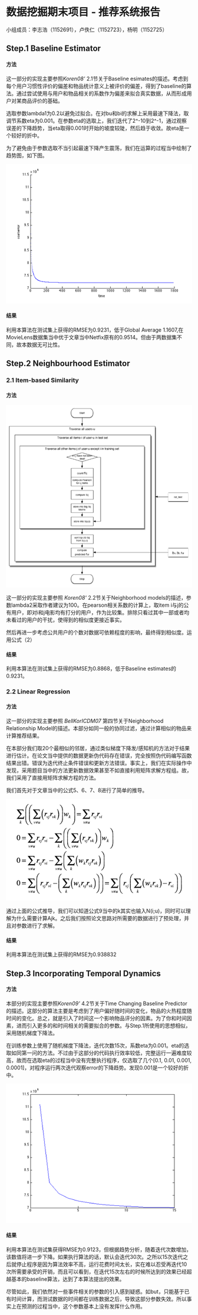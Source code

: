 数据挖掘期末项目 - 推荐系统报告
=====================
小组成员：李志浩（1152691），卢佚仁（1152723），杨明（1152725）

## Step.1 Baseline Estimator
#### 方法
这一部分的实现主要参照*Koren08'* 2.1节关于Baseline esimates的描述。考虑到每个用户习惯性评价的偏差和物品统计意义上被评价的偏差，得到了baseline的算法。通过尝试使用与用户和物品相关的系数作为偏差来拟合真实数据，从而形成用户对某商品评价的基础。

选取参数lambda1为0.2以避免过拟合。在对bu和bi的求解上采用最速下降法，取调节系数eta为0.001。在参数eta的选取上，我们迭代了2^-10到2^-1，通过观察误差的下降趋势，当eta取得0.001时开始的坡度较陡，然后趋于收敛。故eta是一个较好的折中。

为了避免由于参数选取不当引起最速下降产生震荡，我们在运算的过程当中绘制了趋势图，如下图。

![](baseline_estimator.png)

#### 结果
利用本算法在测试集上获得的RMSE为0.9231，低于Global Average 1.1607,在MovieLens数据集当中优于文章当中Netfix原有的0.9514。但由于两数据集不同，故本数据无可比性。

## Step.2 Neighbourhood Estimator
### 2.1 Item-based Similarity
#### 方法
<img src='./Step2(1) Item_based Neighbourhood Estimator/Step 2 Scheme 1 Flow Chart.png'/>


这一部分的实现主要参照 *Koren08'* 2.2节关于Neighborhood models的描述，参数lambda2采取作者建议为100。在pearson相关系数的计算上，取item i与j的公有用户，即对i和j电影均有打分的用户，作为比较集。排除只看过其中一部或者均未看过的用户的干扰，使得到的相似度更接近事实。

然后再进一步考虑公共用户的个数对数据可依赖程度的影响，最终得到相似度。运用公式（2）

#### 结果
利用本算法在测试集上获得的RMSE为0.8868，低于Baseline estimates的0.9231。

### 2.2 Linear Regression
#### 方法

这一部分的实现主要参照 *BellKorICDM07* 第四节关于Neighborhood Relationship Model的描述。本部分如同一般的协同过滤，通过计算相似的物品来计算推荐结果。

在本部分我们取20个最相似的邻居，通过类似梯度下降发/感知机的方法对于结果进行估计。在论文当中提供的数据更新伪代码存在错误，完全按照伪代码编写函数结果出错。错误为迭代终止条件错误和更新方法错误。事实上，我们在实际操作中发现，采用题目当中的方法更新数据效果甚至不如直接利用矩阵求解方程组。故，我们采用了直接用矩阵求解方程的方法。

我们首先对于文章当中的公式5、6、7、8进行了简单的推导。

<img src="./Step2(2) Linear Regression Based Estimator/equ.png" />

通过上面的公式推导，我们可以知道公式9当中的k其实也输入N(i;u)，同时可以理解为什么需要计算Ajk。之后我们按照论文思路对所需要的数据进行了预处理，并且对参数进行了求解。

#### 结果
利用本算法在测试集上获得的RMSE为0.938832

## Step.3 Incorporating Temporal Dynamics
#### 方法
本部分的实现主要参照*Koren09'* 4.2节关于Time Changing Baseline Predictor的描述。这部分的算法主要是考虑到了用户偏好随时间的变化，物品的火热程度随时间的变化。总之，就是引入了时间这一个影响物品评分的因素。为了你和时间因素，进而引入更多的和时间相关的需要拟合的参数。与Step.1所使用的思想相似，采用随机梯度下降法。

在训练参数上使用了随机梯度下降法，迭代次数15次，系数eta为0.001。eta的选取如同第一问的方法。不过由于这部分的代码执行效率较低，完整运行一遍难度较高，故而在选取eta的过程当中没有完整执行程序，仅选取了几个[0.1, 0.01, 0.001, 0.0001]，对程序运行两次迭代观察error的下降趋势。发现0.001是一个较好的折中。

![](td_plot.png)

#### 结果
利用本算法在测试集获得RMSE为0.9123，但根据趋势分析，随着迭代次数增加，该数值将进一步下降。如果执行算法的话，默认会迭代30次。之所以15次迭代之后就停止程序是因为算法效率不高，运行花费时间太长，实在难以忍受再迭代10次所需要承受的开销，而且可以看到，在迭代15次左右的时候所达到的效果已经超越基本的baseline算法，达到了本算法提出的效果。

尽管如此，我们依然对一些事件相关的参数的引入感到疑惑。如but，只能基于已有时间计算，而测试数据的时间都在训练数据之后，导致这部分参数失效。所以事实上在预测的过程当中，这个参数基本上没有发挥什么作用。
